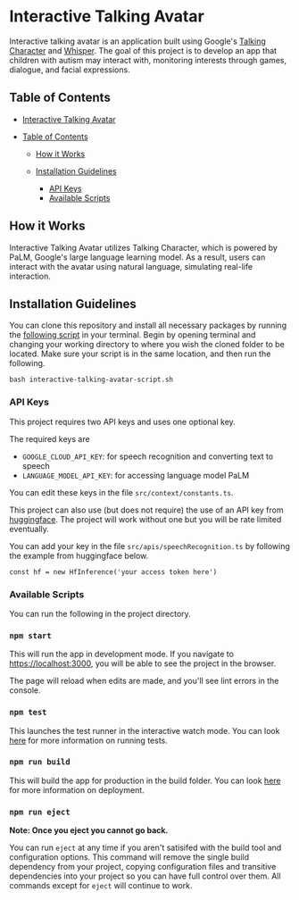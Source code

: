 # Interactive Talking Avatar

Interactive talking avatar is an application built using Google's [Talking Character](https://github.com/google/generative-ai-docs/tree/main/demos/palm/web/talking-character) and [Whisper](https://github.com/openai/whisper). The goal of this project is to develop an app that children with autism may interact with, monitoring interests through games, dialogue, and facial expressions.

## Table of Contents
- [Interactive Talking Avatar](#interactive-talking-avatar)
  
- [Table of Contents](#table-of-contents)
  
  - [How it Works](#how-it-works)
    
  - [Installation Guidelines](#installation-guidelines)
    - [API Keys](#api-keys)  
    - [Available Scripts](#available-scripts)

## How it Works

Interactive Talking Avatar utilizes Talking Character, which is powered by PaLM, Google's large language learning model. As a result, users can interact with the avatar using natural language, simulating real-life interaction.

## Installation Guidelines

You can clone this repository and install all necessary packages by running the [following script](./docs/interactive-talking-avatar-script.sh) in your terminal. Begin by opening terminal and changing your working directory to where you wish the cloned folder to be located. Make sure your script is in the same location, and then run the following.

```shell
bash interactive-talking-avatar-script.sh
```

### API Keys

This project requires two API keys and uses one optional key.

The required keys are

- `GOOGLE_CLOUD_API_KEY`: for speech recognition and converting text to speech
- `LANGUAGE_MODEL_API_KEY`: for accessing language model PaLM

You can edit these keys in the file `src/context/constants.ts`.

This project can also use (but does not require) the use of an API key from [huggingface](https://huggingface.co/docs/huggingface.js/inference/README). The project will work without one but you will be rate limited eventually.

You can add your key in the file `src/apis/speechRecognition.ts` by following the example from huggingface below.

```
const hf = new HfInference('your access token here')
```

### Available Scripts

You can run the following in the project directory.

### `npm start`

This will run the app in development mode.
If you navigate to [https://localhost:3000](https://localhost:3000), you will be able to see the project in the browser.

The page will reload when edits are made, and you'll see lint errors in the console.

### `npm test`

This launches the test runner in the interactive watch mode. You can look [here](https://create-react-app.dev/docs/running-tests/) for more information on running tests.

### `npm run build`

This will build the app for production in the build folder. You can look [here](https://create-react-app.dev/docs/deployment/) for more information on deployment.

### `npm run eject`

**Note: Once you eject you cannot go back.**

You can run `eject` at any time if you aren't satisifed with the build tool and configuration options. This command will remove the single build dependency from your project, copying configuration files and transitive dependencies into your project so you can have full control over them. All commands except for `eject` will continue to work.
